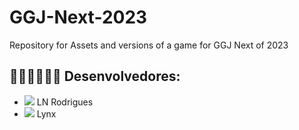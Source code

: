 # GGJ-Next-2023
Repository for Assets and versions of a game for GGJ Next of 2023

## 👩🏻‍💻👩🏾‍💻 Desenvolvedores:
- <a href="https://github.com/Ala-R-F" target="_blank"><img src="https://img.shields.io/badge/GitHub-100000?style=for-the-badge&logo=github&logoColor=white" target="_blank"></a> LN Rodrigues
- <a href="https://github.com/LynxKas" target="_blank"><img src="https://img.shields.io/badge/GitHub-100000?style=for-the-badge&logo=github&logoColor=white" target="_blank"></a> Lynx
